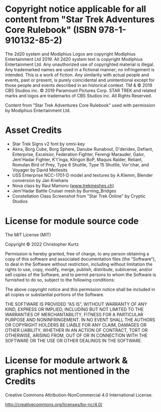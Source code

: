 # Copyright notice applicable for all content from "Star Trek Adventures Core Rulebook" (ISBN 978-1-910132-85-2) #
The 2d20 system and Modiphius Logos are copyright Modiphius Entertainment Ltd 2019. All 2d20 system text is copyright Modiphius Entertainment Ltd. Any unauthorized use of copyrighted material is illegal. Any trademarked names are used in a fictional manner; no infringement is intended. This is a work of fiction. Any similarity with actual people and events, past or present, is purely coincidental and unintentional except for those people and events described in an historical context. TM & © 2019 CBS Studios inc. © 2019 Paramount Pictures Corp. STAR TREK and related marks and logos are trademarks of CBS Studios inc. All Rights Reserved.

Content from "Star Trek Adventures Core Rulebook" used with permission by Modiphius Entertainment Ltd.

# Asset Credits #
- Star Trek Signs v2 font by omni-key
- Akira, Borg Cube, Borg Sphere, Danube Runabout, D'deridex, Defiant, Enterprise, Excelsior, Federation Fighter, Ferengi Marauder, Galor, Jem'Hadar Fighter, K't'inga, Klingon BoP, Maquis Raider, Reliant, Romulan Bird of Prey, Type 6 Shuttle, Type 15 Shuttle, Vor'char, and Voyager by David Metlesits
- USS Enterprise NCC-1701-D model and textures by A.Klemm, Blender conversion by Jan Knehans
- Nova class by Raul Mamoru (www.trekmeshes.ch)
- Jem'Hadar Battle Cruiser mesh by Burning_Bridges
- Constellation Class Screenshot from "Star Trek Online" by Cryptic Studios

# License for module source code #
The MIT License (MIT)

Copyright © 2022 Christopher Kurtz

Permission is hereby granted, free of charge, to any person obtaining a copy of this software and associated documentation files (the “Software”), to deal in the Software without restriction, including without limitation the rights to use, copy, modify, merge, publish, distribute, sublicense, and/or sell copies of the Software, and to permit persons to whom the Software is furnished to do so, subject to the following conditions:

The above copyright notice and this permission notice shall be included in all copies or substantial portions of the Software.

THE SOFTWARE IS PROVIDED “AS IS”, WITHOUT WARRANTY OF ANY KIND, EXPRESS OR IMPLIED, INCLUDING BUT NOT LIMITED TO THE WARRANTIES OF MERCHANTABILITY, FITNESS FOR A PARTICULAR PURPOSE AND NONINFRINGEMENT. IN NO EVENT SHALL THE AUTHORS OR COPYRIGHT HOLDERS BE LIABLE FOR ANY CLAIM, DAMAGES OR OTHER LIABILITY, WHETHER IN AN ACTION OF CONTRACT, TORT OR OTHERWISE, ARISING FROM, OUT OF OR IN CONNECTION WITH THE SOFTWARE OR THE USE OR OTHER DEALINGS IN THE SOFTWARE.

# License for module artwork & graphics not mentioned in the Credits #
Creative Commons Attribution-NonCommercial 4.0 International License.

http://creativecommons.org/licenses/by-nc/4.0/